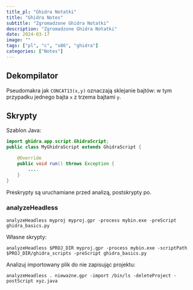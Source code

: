 ```yaml
---
title_pl: "Ghidra Notatki"
title: "Ghidra Notes"
subtitle: "Zgromadzone Ghidra Notatki"
description: "Zgromadzone Ghidra Notatki"
date: 2024-03-17
image: ""
tags: ["pl", "c", "x86", "ghidra"]
categories: ["Notes"]
---
```


## Dekompilator

Pseudomakra jak `CONCAT13(x,y)` oznaczają sklejanie  bajtów: w tym przypadku jednego bajta `x` z trzema bajtami `y`.

## Skrypty

Szablon Java:

```java
import ghidra.app.script.GhidraScript;
public class MyGhidraScript extends GhidraScript {

	@Override
	public void run() throws Exception {
		....
	}
}
```

Preskrypty są uruchamiane przed analizą, postskrypty po.

### analyzeHeadless

```
analyzeHeadless myproj myproj.gpr -process mybin.exe -preScript ghidra_basics.py
```

Własne skrypty:

```
analyzeHeadless $PROJ_DIR myproj.gpr -process mybin.exe -scriptPath  $PROJ_DIR/ghidra_scripts -preScript ghidra_basics.py 
```

Analizuj importowany plik do nie zapisując projektu:

```
analyzeHeadless . nieważne.gpr -import /bin/ls -deleteProject -postScript xyz.java
```

